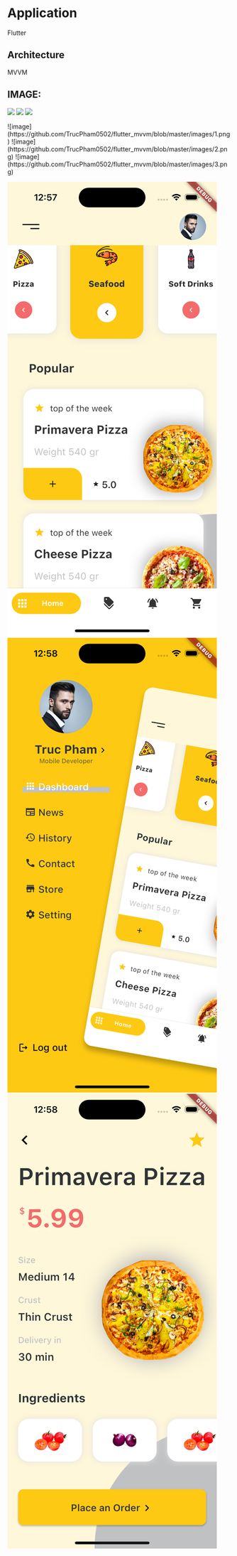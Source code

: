 # Application
Flutter

## Architecture
MVVM


## IMAGE:
<p float="left">
  <img src="/[img1.png](https://github.com/TrucPham0502/flutter_mvvm/blob/master/images/1.png)" width="100" />
  <img src="/img2.png" width="100" /> 
  <img src="/img3.png" width="100" />
</p>
![image](https://github.com/TrucPham0502/flutter_mvvm/blob/master/images/1.png) ![image](https://github.com/TrucPham0502/flutter_mvvm/blob/master/images/2.png) ![image](https://github.com/TrucPham0502/flutter_mvvm/blob/master/images/3.png)

![image](https://github.com/TrucPham0502/flutter_mvvm/blob/master/images/4.png) ![image](https://github.com/TrucPham0502/flutter_mvvm/blob/master/images/5.png) ![image](https://github.com/TrucPham0502/flutter_mvvm/blob/master/images/6.png)


